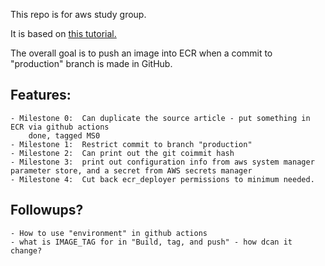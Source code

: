This repo is for aws study group.

It is based on [this tutorial.](https://towardsaws.com/build-push-docker-image-to-aws-ecr-using-github-actions-8396888a8f9e)

The overall goal is to push an image into ECR when a commit to "production" branch is made in GitHub.

## Features:

	- Milestone 0:  Can duplicate the source article - put something in ECR via github actions
		done, tagged MS0
	- Milestone 1:  Restrict commit to branch "production"
	- Milestone 2:  Can print out the git coimmit hash 
	- Milestone 3: 	print out configuration info from aws system manager parameter store, and a secret from AWS secrets manager
	- Milestone 4:  Cut back ecr_deployer permissions to minimum needed.

## Followups?
	- How to use "environment" in github actions
	- what is IMAGE_TAG for in "Build, tag, and push" - how dcan it change? 
	
	
